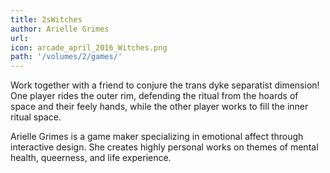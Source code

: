 ```yaml
---
title: 2sWitches
author: Arielle Grimes 
url: 
icon: arcade_april_2016_Witches.png
path: '/volumes/2/games/'
---
```

Work together with a friend to conjure the trans dyke separatist
dimension! One player rides the outer rim, defending the ritual from
the hoards of space and their feely hands, while the other player works
to fill the inner ritual space.

Arielle Grimes is a game maker specializing in emotional affect through
interactive design. She creates highly personal works on themes of
mental health, queerness, and life experience.